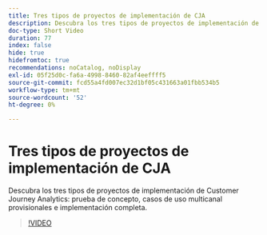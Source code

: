 ```yaml
---
title: Tres tipos de proyectos de implementación de CJA
description: Descubra los tres tipos de proyectos de implementación de Customer Journey Analytics, la prueba de concepto, los casos de uso multicanal provisionales y la implementación completa.
doc-type: Short Video
duration: 77
index: false
hide: true
hidefromtoc: true
recommendations: noCatalog, noDisplay
exl-id: 05f25d0c-fa6a-4998-8460-82af4eeffff5
source-git-commit: fcd55a4fd007ec32d1bf05c431663a01fbb534b5
workflow-type: tm+mt
source-wordcount: '52'
ht-degree: 0%

---
```


# Tres tipos de proyectos de implementación de CJA

Descubra los tres tipos de proyectos de implementación de Customer Journey Analytics: prueba de concepto, casos de uso multicanal provisionales e implementación completa.

<!-- 62_S113_3442460_77_three-types-of-cja-implementation-projects -->
>[!VIDEO](https://video.tv.adobe.com/v/3463022/?learn=on&enablevpops=true&captions=spa)
